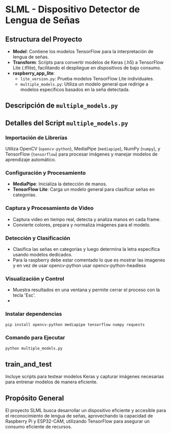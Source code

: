 # SLML - Dispositivo Detector de Lengua de Señas

## Estructura del Proyecto

- **Model**: Contiene los modelos TensorFlow para la interpretación de lengua de señas.
- **Transform**: Scripts para convertir modelos de Keras (.h5) a TensorFlow Lite (.tflite), facilitando el despliegue en dispositivos de bajo consumo.
- **raspberry_app_lite**:
  - `lite_version.py`: Prueba modelos TensorFlow Lite individuales.
  - `multiple_models.py`: Utiliza un modelo general que redirige a modelos específicos basados en la seña detectada.

## Descripción de `multiple_models.py`

## Detalles del Script `multiple_models.py`

### Importación de Librerías
Utiliza OpenCV (`opencv-python`), MediaPipe (`mediapipe`), NumPy (`numpy`), y TensorFlow (`tensorflow`) para procesar imágenes y manejar modelos de aprendizaje automático.

### Configuración y Procesamiento
- **MediaPipe**: Inicializa la detección de manos.
- **TensorFlow Lite**: Carga un modelo general para clasificar señas en categorías.

### Captura y Procesamiento de Video
- Captura video en tiempo real, detecta y analiza manos en cada frame.
- Convierte colores, prepara y normaliza imágenes para el modelo.

### Detección y Clasificación
- Clasifica las señas en categorías y luego determina la letra específica usando modelos dedicados.
- Para la raspberry debe estar comentado lo que es mostrar las imagenes y en vez de usar opencv-python usar opencv-python-headless

### Visualización y Control
- Muestra resultados en una ventana y permite cerrar el proceso con la tecla 'Esc'.
- 
### Instalar dependencias
``` bash
pip install opencv-python mediapipe tensorflow numpy requests
```
### Comando para Ejecutar
```bash
python multiple_models.py
```


## train_and_test

Incluye scripts para testear modelos Keras y capturar imágenes necesarias para entrenar modelos de manera eficiente.

## Propósito General

El proyecto SLML busca desarrollar un dispositivo eficiente y accesible para el reconocimiento de lengua de señas, aprovechando la capacidad de Raspberry Pi y ESP32-CAM, utilizando TensorFlow para asegurar un consumo eficiente de recursos.
